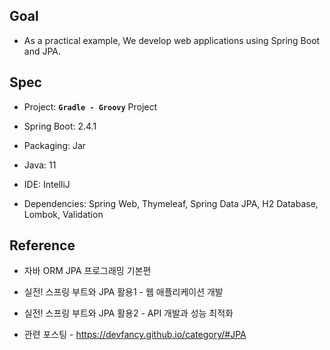 ## Goal

* As a practical example, We develop web applications using Spring Boot and JPA.

## Spec

* Project: **`Gradle - Groovy`** Project

* Spring Boot: 2.4.1

* Packaging: Jar

* Java: 11

* IDE: IntelliJ

* Dependencies: Spring Web, Thymeleaf, Spring Data JPA, H2 Database, Lombok, Validation


## Reference

* 자바 ORM JPA 프로그래밍 기본편
* 실전! 스프링 부트와 JPA 활용1 - 웹 애플리케이션 개발
* 실전! 스프링 부트와 JPA 활용2 - API 개발과 성능 최적화

* 관련 포스팅 - https://devfancy.github.io/category/#JPA
